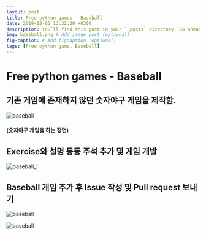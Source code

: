 ```yaml
---
layout: post
title: Free python games - Baseball
date: 2019-12-05 13:32:20 +0300
description: You’ll find this post in your `_posts` directory. Go ahead and edit it and re-build the site to see your changes. # Add post description (optional)
img: baseball.png # Add image post (optional)
fig-caption: # Add figcaption (optional)
tags: [Free python game, Baseball]
---
```


# Free python games - Baseball

## 기존 게임에 존재하지 않던 숫자야구 게임을 제작함.

![baseball]({{site.baseurl}}/assets/img/baseball.png)

#### (숫자야구 게임을 하는 장면)

## Exercise와 설명 등등 주석 추가 및 게임 개발

![baseball_1]({{site.baseurl}}/assets/img/baseball_1.png)

## Baseball 게임 추가 후 Issue 작성 및 Pull request 보내기

![baseball]({{site.baseurl}}/assets/img/baseball_2.png)

![baseball]({{site.baseurl}}/assets/img/baseball_3.png)
